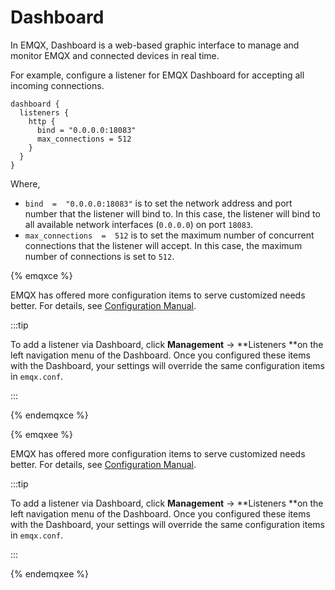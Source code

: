 # Dashboard

In EMQX, Dashboard is a web-based graphic interface to manage and monitor EMQX and connected devices in real time. 

For example,  configure a listener for EMQX Dashboard for accepting all incoming connections.

```
dashboard {
  listeners {
    http {
      bind = "0.0.0.0:18083"
      max_connections = 512
    }
  }
}
```

Where,

- `bind  =  "0.0.0.0:18083"`  is to set the network address and port number that the listener will bind to. In this case, the listener will bind to all available network interfaces (`0.0.0.0`) on port `18083`.
- `max_connections  =  512` is to set the maximum number of concurrent connections that the listener will accept. In this case, the maximum number of connections is set to `512`.

{% emqxce %}

EMQX has offered more configuration items to serve customized needs better. For details, see [Configuration Manual](https://www.emqx.io/docs/en/v${CE_VERSION}/hocon/#V-dashboard).

:::tip

To add a listener via Dashboard, click **Management** -> **Listeners **on the left navigation menu of the Dashboard. Once you configured these items with the Dashboard, your settings will override the same configuration items in `emqx.conf`.

:::

{% endemqxce %}

{% emqxee %}

EMQX has offered more configuration items to serve customized needs better. For details, see [Configuration Manual](https://docs.emqx.com/en/enterprise/v@EE_VERSION@/hocon/#V-dashboard).

:::tip

To add a listener via Dashboard, click **Management** -> **Listeners **on the left navigation menu of the Dashboard. Once you configured these items with the Dashboard, your settings will override the same configuration items in `emqx.conf`.

:::

{% endemqxee %}
